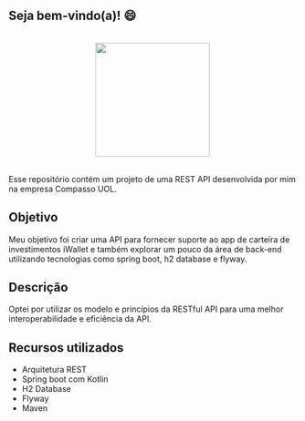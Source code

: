 ## Seja bem-vindo(a)! :smile:

<br />
<div align="center" > <img  width=“300” height="200" src="https://user-images.githubusercontent.com/62591896/131683261-d15311f4-96fc-4dde-b3df-3cfc2336c2d4.png"> </div>
<br />

Esse repositório contém um projeto de uma REST API desenvolvida por mim na empresa Compasso UOL.

## Objetivo

Meu objetivo foi criar uma API para fornecer suporte ao app de carteira de investimentos iWallet e também explorar um pouco da área de back-end utilizando tecnologias como spring boot, h2 database e flyway.

## Descrição

Optei por utilizar os modelo e princípios da RESTful API para uma melhor interoperabilidade e eficiência da API.  

## Recursos utilizados

- Arquitetura REST
- Spring boot com Kotlin
- H2 Database
- Flyway
- Maven
